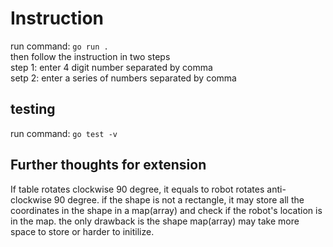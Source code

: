 # Instruction
run command: `go run .`<br>
then follow the instruction in two steps<br>
step 1: enter 4 digit number separated by comma<br>
setp 2: enter a series of numbers separated by comma<br>

## testing
run command: `go test -v`

## Further thoughts for extension
If table rotates clockwise 90 degree, it equals to robot rotates anti-clockwise 90 degree.
if the shape is not a rectangle, it may store all the coordinates in the shape in a map(array) and check if the robot's location is in the map. the only drawback is the shape map(array) may take more space to store or harder to initilize.
